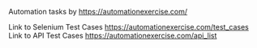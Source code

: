 Automation tasks by https://automationexercise.com/

Link to Selenium Test Cases https://automationexercise.com/test_cases
Link to API Test Cases https://automationexercise.com/api_list
